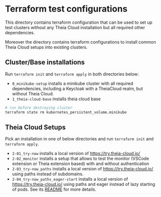 # Terraform test configurations

This directory contains terraform configuration that can be used to set up test clusters without any Theia Cloud installation but all required other dependencies.

Moreover the directory contains terraform configurations to install common Theia Cloud setups into existing clusters.

## Cluster/Base installations

Run `terraform init` and `terraform apply` in both directories below:

- `0_minikube-setup` installs a minikube cluster with all required dependencies, including a Keycloak with a TheiaCloud realm, but without Theia Cloud.
- `1_theia-cloud-base` installs theia cloud base

```bash
# run before destroying cluster
terraform state rm kubernetes_persistent_volume.minikube
```

## Theia Cloud Setups

Pick an installation in one of below directories and run `terraform init` and `terraform apply`.

- `2-01_try-now` installs a local version of <https://try.theia-cloud.io/>
- `2-02_monitor` installs a setup that allows to test the monitor (VSCode extension or Theia extension based) with and without authentication
- `2-03_try-now_paths` installs a local version of <https://try.theia-cloud.io/> using paths instead of subdomains.
- `2-04_try-now_paths_eager-start` installs a local version of <https://try.theia-cloud.io/> using paths and eager instead of lazy starting of pods. See its [README](./2-04_try-now_paths_eager-start/README.md) for more details.
